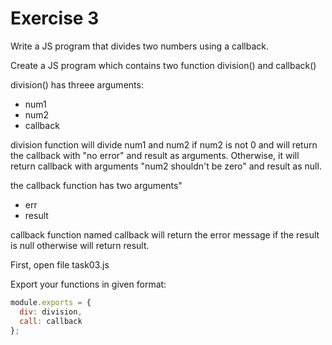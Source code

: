 # Exercise 3

Write a JS program that divides two numbers using a callback.

Create a JS program which contains two function division() and callback()

division() has threee arguments:

- num1
- num2
- callback

division function will divide num1 and num2 if num2 is not 0 and will return the callback 
with "no error" and result as arguments. Otherwise, it will return callback with arguments
 "num2 shouldn't be zero" and result as null.

the callback function has two arguments"

- err
- result

callback function named callback will return the error message if the result is null 
otherwise will return result.

First, open file task03.js

Export your functions in given format:

```js
module.exports = {
  div: division,
  call: callback
};
```
